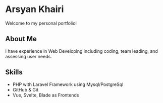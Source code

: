 # Arsyan Khairi
Welcome to my personal portfolio! 

## About Me
I have experience in Web Developing including coding, team leading, and assessing user needs.

## Skills
- PHP with Laravel Framework using Mysql/PostgreSql
- GitHub & Git
- Vue, Svelte, Blade as Frontends
